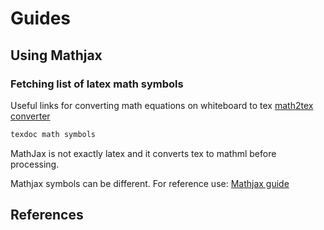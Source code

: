 # Guides

## Using Mathjax

### Fetching list of latex math symbols

Useful links for converting math equations on whiteboard to tex
[math2tex converter](https://webdemo.myscript.com/views/math/index.html)

```bash
texdoc math symbols
```

MathJax is not exactly latex and it converts tex to mathml before processing.

Mathjax symbols can be different. For reference use:
[Mathjax guide](https://docs.mathjax.org/en/latest/input/tex/macros/index.html)

## References

